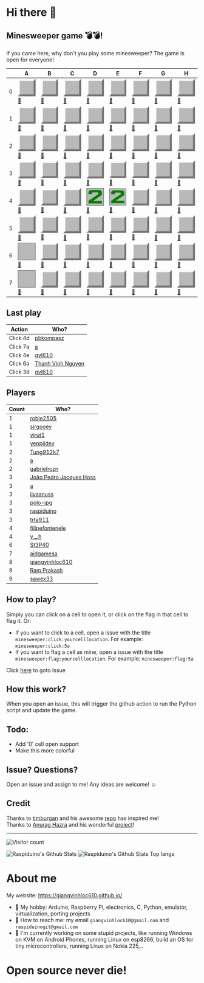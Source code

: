 
# Hi there 👋

## Minesweeper game 💣💣!
If you came here, why don't you play some minesweeper? The game is open for everyone!

|   | A | B | C | D | E | F | G | H |
| - | - | - | - | - | - | - | - | - |
| 0 |<a href='https://github.com/raspiduino/raspiduino/issues/new?title=minesweeper%3Aclick%3A0a&body=Just+click+%27Submit+new+issue%27.+Thanks+for+playing+my+game!'>![](https://raw.githubusercontent.com/raspiduino/raspiduino/main/images/facingDown.png)</a><a href='https://github.com/raspiduino/raspiduino/issues/new?title=minesweeper%3Aflag%3A0a&body=Just+click+%27Submit+new+issue%27.+Thanks+for+playing+my+game!'>🚩</a>|<a href='https://github.com/raspiduino/raspiduino/issues/new?title=minesweeper%3Aclick%3A0b&body=Just+click+%27Submit+new+issue%27.+Thanks+for+playing+my+game!'>![](https://raw.githubusercontent.com/raspiduino/raspiduino/main/images/facingDown.png)</a><a href='https://github.com/raspiduino/raspiduino/issues/new?title=minesweeper%3Aflag%3A0b&body=Just+click+%27Submit+new+issue%27.+Thanks+for+playing+my+game!'>🚩</a>|<a href='https://github.com/raspiduino/raspiduino/issues/new?title=minesweeper%3Aclick%3A0c&body=Just+click+%27Submit+new+issue%27.+Thanks+for+playing+my+game!'>![](https://raw.githubusercontent.com/raspiduino/raspiduino/main/images/facingDown.png)</a><a href='https://github.com/raspiduino/raspiduino/issues/new?title=minesweeper%3Aflag%3A0c&body=Just+click+%27Submit+new+issue%27.+Thanks+for+playing+my+game!'>🚩</a>|<a href='https://github.com/raspiduino/raspiduino/issues/new?title=minesweeper%3Aclick%3A0d&body=Just+click+%27Submit+new+issue%27.+Thanks+for+playing+my+game!'>![](https://raw.githubusercontent.com/raspiduino/raspiduino/main/images/facingDown.png)</a><a href='https://github.com/raspiduino/raspiduino/issues/new?title=minesweeper%3Aflag%3A0d&body=Just+click+%27Submit+new+issue%27.+Thanks+for+playing+my+game!'>🚩</a>|<a href='https://github.com/raspiduino/raspiduino/issues/new?title=minesweeper%3Aclick%3A0e&body=Just+click+%27Submit+new+issue%27.+Thanks+for+playing+my+game!'>![](https://raw.githubusercontent.com/raspiduino/raspiduino/main/images/facingDown.png)</a><a href='https://github.com/raspiduino/raspiduino/issues/new?title=minesweeper%3Aflag%3A0e&body=Just+click+%27Submit+new+issue%27.+Thanks+for+playing+my+game!'>🚩</a>|<a href='https://github.com/raspiduino/raspiduino/issues/new?title=minesweeper%3Aclick%3A0f&body=Just+click+%27Submit+new+issue%27.+Thanks+for+playing+my+game!'>![](https://raw.githubusercontent.com/raspiduino/raspiduino/main/images/facingDown.png)</a><a href='https://github.com/raspiduino/raspiduino/issues/new?title=minesweeper%3Aflag%3A0f&body=Just+click+%27Submit+new+issue%27.+Thanks+for+playing+my+game!'>🚩</a>|<a href='https://github.com/raspiduino/raspiduino/issues/new?title=minesweeper%3Aclick%3A0g&body=Just+click+%27Submit+new+issue%27.+Thanks+for+playing+my+game!'>![](https://raw.githubusercontent.com/raspiduino/raspiduino/main/images/facingDown.png)</a><a href='https://github.com/raspiduino/raspiduino/issues/new?title=minesweeper%3Aflag%3A0g&body=Just+click+%27Submit+new+issue%27.+Thanks+for+playing+my+game!'>🚩</a>|<a href='https://github.com/raspiduino/raspiduino/issues/new?title=minesweeper%3Aclick%3A0h&body=Just+click+%27Submit+new+issue%27.+Thanks+for+playing+my+game!'>![](https://raw.githubusercontent.com/raspiduino/raspiduino/main/images/facingDown.png)</a><a href='https://github.com/raspiduino/raspiduino/issues/new?title=minesweeper%3Aflag%3A0h&body=Just+click+%27Submit+new+issue%27.+Thanks+for+playing+my+game!'>🚩</a>|
| 1 |<a href='https://github.com/raspiduino/raspiduino/issues/new?title=minesweeper%3Aclick%3A1a&body=Just+click+%27Submit+new+issue%27.+Thanks+for+playing+my+game!'>![](https://raw.githubusercontent.com/raspiduino/raspiduino/main/images/facingDown.png)</a><a href='https://github.com/raspiduino/raspiduino/issues/new?title=minesweeper%3Aflag%3A1a&body=Just+click+%27Submit+new+issue%27.+Thanks+for+playing+my+game!'>🚩</a>|<a href='https://github.com/raspiduino/raspiduino/issues/new?title=minesweeper%3Aclick%3A1b&body=Just+click+%27Submit+new+issue%27.+Thanks+for+playing+my+game!'>![](https://raw.githubusercontent.com/raspiduino/raspiduino/main/images/facingDown.png)</a><a href='https://github.com/raspiduino/raspiduino/issues/new?title=minesweeper%3Aflag%3A1b&body=Just+click+%27Submit+new+issue%27.+Thanks+for+playing+my+game!'>🚩</a>|<a href='https://github.com/raspiduino/raspiduino/issues/new?title=minesweeper%3Aclick%3A1c&body=Just+click+%27Submit+new+issue%27.+Thanks+for+playing+my+game!'>![](https://raw.githubusercontent.com/raspiduino/raspiduino/main/images/facingDown.png)</a><a href='https://github.com/raspiduino/raspiduino/issues/new?title=minesweeper%3Aflag%3A1c&body=Just+click+%27Submit+new+issue%27.+Thanks+for+playing+my+game!'>🚩</a>|<a href='https://github.com/raspiduino/raspiduino/issues/new?title=minesweeper%3Aclick%3A1d&body=Just+click+%27Submit+new+issue%27.+Thanks+for+playing+my+game!'>![](https://raw.githubusercontent.com/raspiduino/raspiduino/main/images/facingDown.png)</a><a href='https://github.com/raspiduino/raspiduino/issues/new?title=minesweeper%3Aflag%3A1d&body=Just+click+%27Submit+new+issue%27.+Thanks+for+playing+my+game!'>🚩</a>|<a href='https://github.com/raspiduino/raspiduino/issues/new?title=minesweeper%3Aclick%3A1e&body=Just+click+%27Submit+new+issue%27.+Thanks+for+playing+my+game!'>![](https://raw.githubusercontent.com/raspiduino/raspiduino/main/images/facingDown.png)</a><a href='https://github.com/raspiduino/raspiduino/issues/new?title=minesweeper%3Aflag%3A1e&body=Just+click+%27Submit+new+issue%27.+Thanks+for+playing+my+game!'>🚩</a>|<a href='https://github.com/raspiduino/raspiduino/issues/new?title=minesweeper%3Aclick%3A1f&body=Just+click+%27Submit+new+issue%27.+Thanks+for+playing+my+game!'>![](https://raw.githubusercontent.com/raspiduino/raspiduino/main/images/facingDown.png)</a><a href='https://github.com/raspiduino/raspiduino/issues/new?title=minesweeper%3Aflag%3A1f&body=Just+click+%27Submit+new+issue%27.+Thanks+for+playing+my+game!'>🚩</a>|<a href='https://github.com/raspiduino/raspiduino/issues/new?title=minesweeper%3Aclick%3A1g&body=Just+click+%27Submit+new+issue%27.+Thanks+for+playing+my+game!'>![](https://raw.githubusercontent.com/raspiduino/raspiduino/main/images/facingDown.png)</a><a href='https://github.com/raspiduino/raspiduino/issues/new?title=minesweeper%3Aflag%3A1g&body=Just+click+%27Submit+new+issue%27.+Thanks+for+playing+my+game!'>🚩</a>|<a href='https://github.com/raspiduino/raspiduino/issues/new?title=minesweeper%3Aclick%3A1h&body=Just+click+%27Submit+new+issue%27.+Thanks+for+playing+my+game!'>![](https://raw.githubusercontent.com/raspiduino/raspiduino/main/images/facingDown.png)</a><a href='https://github.com/raspiduino/raspiduino/issues/new?title=minesweeper%3Aflag%3A1h&body=Just+click+%27Submit+new+issue%27.+Thanks+for+playing+my+game!'>🚩</a>|
| 2 |<a href='https://github.com/raspiduino/raspiduino/issues/new?title=minesweeper%3Aclick%3A2a&body=Just+click+%27Submit+new+issue%27.+Thanks+for+playing+my+game!'>![](https://raw.githubusercontent.com/raspiduino/raspiduino/main/images/facingDown.png)</a><a href='https://github.com/raspiduino/raspiduino/issues/new?title=minesweeper%3Aflag%3A2a&body=Just+click+%27Submit+new+issue%27.+Thanks+for+playing+my+game!'>🚩</a>|<a href='https://github.com/raspiduino/raspiduino/issues/new?title=minesweeper%3Aclick%3A2b&body=Just+click+%27Submit+new+issue%27.+Thanks+for+playing+my+game!'>![](https://raw.githubusercontent.com/raspiduino/raspiduino/main/images/facingDown.png)</a><a href='https://github.com/raspiduino/raspiduino/issues/new?title=minesweeper%3Aflag%3A2b&body=Just+click+%27Submit+new+issue%27.+Thanks+for+playing+my+game!'>🚩</a>|<a href='https://github.com/raspiduino/raspiduino/issues/new?title=minesweeper%3Aclick%3A2c&body=Just+click+%27Submit+new+issue%27.+Thanks+for+playing+my+game!'>![](https://raw.githubusercontent.com/raspiduino/raspiduino/main/images/facingDown.png)</a><a href='https://github.com/raspiduino/raspiduino/issues/new?title=minesweeper%3Aflag%3A2c&body=Just+click+%27Submit+new+issue%27.+Thanks+for+playing+my+game!'>🚩</a>|<a href='https://github.com/raspiduino/raspiduino/issues/new?title=minesweeper%3Aclick%3A2d&body=Just+click+%27Submit+new+issue%27.+Thanks+for+playing+my+game!'>![](https://raw.githubusercontent.com/raspiduino/raspiduino/main/images/facingDown.png)</a><a href='https://github.com/raspiduino/raspiduino/issues/new?title=minesweeper%3Aflag%3A2d&body=Just+click+%27Submit+new+issue%27.+Thanks+for+playing+my+game!'>🚩</a>|<a href='https://github.com/raspiduino/raspiduino/issues/new?title=minesweeper%3Aclick%3A2e&body=Just+click+%27Submit+new+issue%27.+Thanks+for+playing+my+game!'>![](https://raw.githubusercontent.com/raspiduino/raspiduino/main/images/facingDown.png)</a><a href='https://github.com/raspiduino/raspiduino/issues/new?title=minesweeper%3Aflag%3A2e&body=Just+click+%27Submit+new+issue%27.+Thanks+for+playing+my+game!'>🚩</a>|<a href='https://github.com/raspiduino/raspiduino/issues/new?title=minesweeper%3Aclick%3A2f&body=Just+click+%27Submit+new+issue%27.+Thanks+for+playing+my+game!'>![](https://raw.githubusercontent.com/raspiduino/raspiduino/main/images/facingDown.png)</a><a href='https://github.com/raspiduino/raspiduino/issues/new?title=minesweeper%3Aflag%3A2f&body=Just+click+%27Submit+new+issue%27.+Thanks+for+playing+my+game!'>🚩</a>|<a href='https://github.com/raspiduino/raspiduino/issues/new?title=minesweeper%3Aclick%3A2g&body=Just+click+%27Submit+new+issue%27.+Thanks+for+playing+my+game!'>![](https://raw.githubusercontent.com/raspiduino/raspiduino/main/images/facingDown.png)</a><a href='https://github.com/raspiduino/raspiduino/issues/new?title=minesweeper%3Aflag%3A2g&body=Just+click+%27Submit+new+issue%27.+Thanks+for+playing+my+game!'>🚩</a>|<a href='https://github.com/raspiduino/raspiduino/issues/new?title=minesweeper%3Aclick%3A2h&body=Just+click+%27Submit+new+issue%27.+Thanks+for+playing+my+game!'>![](https://raw.githubusercontent.com/raspiduino/raspiduino/main/images/facingDown.png)</a><a href='https://github.com/raspiduino/raspiduino/issues/new?title=minesweeper%3Aflag%3A2h&body=Just+click+%27Submit+new+issue%27.+Thanks+for+playing+my+game!'>🚩</a>|
| 3 |<a href='https://github.com/raspiduino/raspiduino/issues/new?title=minesweeper%3Aclick%3A3a&body=Just+click+%27Submit+new+issue%27.+Thanks+for+playing+my+game!'>![](https://raw.githubusercontent.com/raspiduino/raspiduino/main/images/facingDown.png)</a><a href='https://github.com/raspiduino/raspiduino/issues/new?title=minesweeper%3Aflag%3A3a&body=Just+click+%27Submit+new+issue%27.+Thanks+for+playing+my+game!'>🚩</a>|<a href='https://github.com/raspiduino/raspiduino/issues/new?title=minesweeper%3Aclick%3A3b&body=Just+click+%27Submit+new+issue%27.+Thanks+for+playing+my+game!'>![](https://raw.githubusercontent.com/raspiduino/raspiduino/main/images/facingDown.png)</a><a href='https://github.com/raspiduino/raspiduino/issues/new?title=minesweeper%3Aflag%3A3b&body=Just+click+%27Submit+new+issue%27.+Thanks+for+playing+my+game!'>🚩</a>|<a href='https://github.com/raspiduino/raspiduino/issues/new?title=minesweeper%3Aclick%3A3c&body=Just+click+%27Submit+new+issue%27.+Thanks+for+playing+my+game!'>![](https://raw.githubusercontent.com/raspiduino/raspiduino/main/images/facingDown.png)</a><a href='https://github.com/raspiduino/raspiduino/issues/new?title=minesweeper%3Aflag%3A3c&body=Just+click+%27Submit+new+issue%27.+Thanks+for+playing+my+game!'>🚩</a>|<a href='https://github.com/raspiduino/raspiduino/issues/new?title=minesweeper%3Aclick%3A3d&body=Just+click+%27Submit+new+issue%27.+Thanks+for+playing+my+game!'>![](https://raw.githubusercontent.com/raspiduino/raspiduino/main/images/facingDown.png)</a><a href='https://github.com/raspiduino/raspiduino/issues/new?title=minesweeper%3Aflag%3A3d&body=Just+click+%27Submit+new+issue%27.+Thanks+for+playing+my+game!'>🚩</a>|<a href='https://github.com/raspiduino/raspiduino/issues/new?title=minesweeper%3Aclick%3A3e&body=Just+click+%27Submit+new+issue%27.+Thanks+for+playing+my+game!'>![](https://raw.githubusercontent.com/raspiduino/raspiduino/main/images/facingDown.png)</a><a href='https://github.com/raspiduino/raspiduino/issues/new?title=minesweeper%3Aflag%3A3e&body=Just+click+%27Submit+new+issue%27.+Thanks+for+playing+my+game!'>🚩</a>|<a href='https://github.com/raspiduino/raspiduino/issues/new?title=minesweeper%3Aclick%3A3f&body=Just+click+%27Submit+new+issue%27.+Thanks+for+playing+my+game!'>![](https://raw.githubusercontent.com/raspiduino/raspiduino/main/images/facingDown.png)</a><a href='https://github.com/raspiduino/raspiduino/issues/new?title=minesweeper%3Aflag%3A3f&body=Just+click+%27Submit+new+issue%27.+Thanks+for+playing+my+game!'>🚩</a>|<a href='https://github.com/raspiduino/raspiduino/issues/new?title=minesweeper%3Aclick%3A3g&body=Just+click+%27Submit+new+issue%27.+Thanks+for+playing+my+game!'>![](https://raw.githubusercontent.com/raspiduino/raspiduino/main/images/facingDown.png)</a><a href='https://github.com/raspiduino/raspiduino/issues/new?title=minesweeper%3Aflag%3A3g&body=Just+click+%27Submit+new+issue%27.+Thanks+for+playing+my+game!'>🚩</a>|<a href='https://github.com/raspiduino/raspiduino/issues/new?title=minesweeper%3Aclick%3A3h&body=Just+click+%27Submit+new+issue%27.+Thanks+for+playing+my+game!'>![](https://raw.githubusercontent.com/raspiduino/raspiduino/main/images/facingDown.png)</a><a href='https://github.com/raspiduino/raspiduino/issues/new?title=minesweeper%3Aflag%3A3h&body=Just+click+%27Submit+new+issue%27.+Thanks+for+playing+my+game!'>🚩</a>|
| 4 |<a href='https://github.com/raspiduino/raspiduino/issues/new?title=minesweeper%3Aclick%3A4a&body=Just+click+%27Submit+new+issue%27.+Thanks+for+playing+my+game!'>![](https://raw.githubusercontent.com/raspiduino/raspiduino/main/images/facingDown.png)</a><a href='https://github.com/raspiduino/raspiduino/issues/new?title=minesweeper%3Aflag%3A4a&body=Just+click+%27Submit+new+issue%27.+Thanks+for+playing+my+game!'>🚩</a>|<a href='https://github.com/raspiduino/raspiduino/issues/new?title=minesweeper%3Aclick%3A4b&body=Just+click+%27Submit+new+issue%27.+Thanks+for+playing+my+game!'>![](https://raw.githubusercontent.com/raspiduino/raspiduino/main/images/facingDown.png)</a><a href='https://github.com/raspiduino/raspiduino/issues/new?title=minesweeper%3Aflag%3A4b&body=Just+click+%27Submit+new+issue%27.+Thanks+for+playing+my+game!'>🚩</a>|<a href='https://github.com/raspiduino/raspiduino/issues/new?title=minesweeper%3Aclick%3A4c&body=Just+click+%27Submit+new+issue%27.+Thanks+for+playing+my+game!'>![](https://raw.githubusercontent.com/raspiduino/raspiduino/main/images/facingDown.png)</a><a href='https://github.com/raspiduino/raspiduino/issues/new?title=minesweeper%3Aflag%3A4c&body=Just+click+%27Submit+new+issue%27.+Thanks+for+playing+my+game!'>🚩</a>|<a href='https://github.com/raspiduino/raspiduino/issues/new?title=minesweeper%3Aclick%3A4d&body=Just+click+%27Submit+new+issue%27.+Thanks+for+playing+my+game!'>![](https://raw.githubusercontent.com/raspiduino/raspiduino/main/images/2.png)</a><a href='https://github.com/raspiduino/raspiduino/issues/new?title=minesweeper%3Aflag%3A4d&body=Just+click+%27Submit+new+issue%27.+Thanks+for+playing+my+game!'>🚩</a>|<a href='https://github.com/raspiduino/raspiduino/issues/new?title=minesweeper%3Aclick%3A4e&body=Just+click+%27Submit+new+issue%27.+Thanks+for+playing+my+game!'>![](https://raw.githubusercontent.com/raspiduino/raspiduino/main/images/2.png)</a><a href='https://github.com/raspiduino/raspiduino/issues/new?title=minesweeper%3Aflag%3A4e&body=Just+click+%27Submit+new+issue%27.+Thanks+for+playing+my+game!'>🚩</a>|<a href='https://github.com/raspiduino/raspiduino/issues/new?title=minesweeper%3Aclick%3A4f&body=Just+click+%27Submit+new+issue%27.+Thanks+for+playing+my+game!'>![](https://raw.githubusercontent.com/raspiduino/raspiduino/main/images/facingDown.png)</a><a href='https://github.com/raspiduino/raspiduino/issues/new?title=minesweeper%3Aflag%3A4f&body=Just+click+%27Submit+new+issue%27.+Thanks+for+playing+my+game!'>🚩</a>|<a href='https://github.com/raspiduino/raspiduino/issues/new?title=minesweeper%3Aclick%3A4g&body=Just+click+%27Submit+new+issue%27.+Thanks+for+playing+my+game!'>![](https://raw.githubusercontent.com/raspiduino/raspiduino/main/images/facingDown.png)</a><a href='https://github.com/raspiduino/raspiduino/issues/new?title=minesweeper%3Aflag%3A4g&body=Just+click+%27Submit+new+issue%27.+Thanks+for+playing+my+game!'>🚩</a>|<a href='https://github.com/raspiduino/raspiduino/issues/new?title=minesweeper%3Aclick%3A4h&body=Just+click+%27Submit+new+issue%27.+Thanks+for+playing+my+game!'>![](https://raw.githubusercontent.com/raspiduino/raspiduino/main/images/facingDown.png)</a><a href='https://github.com/raspiduino/raspiduino/issues/new?title=minesweeper%3Aflag%3A4h&body=Just+click+%27Submit+new+issue%27.+Thanks+for+playing+my+game!'>🚩</a>|
| 5 |<a href='https://github.com/raspiduino/raspiduino/issues/new?title=minesweeper%3Aclick%3A5a&body=Just+click+%27Submit+new+issue%27.+Thanks+for+playing+my+game!'>![](https://raw.githubusercontent.com/raspiduino/raspiduino/main/images/facingDown.png)</a><a href='https://github.com/raspiduino/raspiduino/issues/new?title=minesweeper%3Aflag%3A5a&body=Just+click+%27Submit+new+issue%27.+Thanks+for+playing+my+game!'>🚩</a>|<a href='https://github.com/raspiduino/raspiduino/issues/new?title=minesweeper%3Aclick%3A5b&body=Just+click+%27Submit+new+issue%27.+Thanks+for+playing+my+game!'>![](https://raw.githubusercontent.com/raspiduino/raspiduino/main/images/facingDown.png)</a><a href='https://github.com/raspiduino/raspiduino/issues/new?title=minesweeper%3Aflag%3A5b&body=Just+click+%27Submit+new+issue%27.+Thanks+for+playing+my+game!'>🚩</a>|<a href='https://github.com/raspiduino/raspiduino/issues/new?title=minesweeper%3Aclick%3A5c&body=Just+click+%27Submit+new+issue%27.+Thanks+for+playing+my+game!'>![](https://raw.githubusercontent.com/raspiduino/raspiduino/main/images/facingDown.png)</a><a href='https://github.com/raspiduino/raspiduino/issues/new?title=minesweeper%3Aflag%3A5c&body=Just+click+%27Submit+new+issue%27.+Thanks+for+playing+my+game!'>🚩</a>|<a href='https://github.com/raspiduino/raspiduino/issues/new?title=minesweeper%3Aclick%3A5d&body=Just+click+%27Submit+new+issue%27.+Thanks+for+playing+my+game!'>![](https://raw.githubusercontent.com/raspiduino/raspiduino/main/images/facingDown.png)</a><a href='https://github.com/raspiduino/raspiduino/issues/new?title=minesweeper%3Aflag%3A5d&body=Just+click+%27Submit+new+issue%27.+Thanks+for+playing+my+game!'>🚩</a>|<a href='https://github.com/raspiduino/raspiduino/issues/new?title=minesweeper%3Aclick%3A5e&body=Just+click+%27Submit+new+issue%27.+Thanks+for+playing+my+game!'>![](https://raw.githubusercontent.com/raspiduino/raspiduino/main/images/facingDown.png)</a><a href='https://github.com/raspiduino/raspiduino/issues/new?title=minesweeper%3Aflag%3A5e&body=Just+click+%27Submit+new+issue%27.+Thanks+for+playing+my+game!'>🚩</a>|<a href='https://github.com/raspiduino/raspiduino/issues/new?title=minesweeper%3Aclick%3A5f&body=Just+click+%27Submit+new+issue%27.+Thanks+for+playing+my+game!'>![](https://raw.githubusercontent.com/raspiduino/raspiduino/main/images/facingDown.png)</a><a href='https://github.com/raspiduino/raspiduino/issues/new?title=minesweeper%3Aflag%3A5f&body=Just+click+%27Submit+new+issue%27.+Thanks+for+playing+my+game!'>🚩</a>|<a href='https://github.com/raspiduino/raspiduino/issues/new?title=minesweeper%3Aclick%3A5g&body=Just+click+%27Submit+new+issue%27.+Thanks+for+playing+my+game!'>![](https://raw.githubusercontent.com/raspiduino/raspiduino/main/images/facingDown.png)</a><a href='https://github.com/raspiduino/raspiduino/issues/new?title=minesweeper%3Aflag%3A5g&body=Just+click+%27Submit+new+issue%27.+Thanks+for+playing+my+game!'>🚩</a>|<a href='https://github.com/raspiduino/raspiduino/issues/new?title=minesweeper%3Aclick%3A5h&body=Just+click+%27Submit+new+issue%27.+Thanks+for+playing+my+game!'>![](https://raw.githubusercontent.com/raspiduino/raspiduino/main/images/facingDown.png)</a><a href='https://github.com/raspiduino/raspiduino/issues/new?title=minesweeper%3Aflag%3A5h&body=Just+click+%27Submit+new+issue%27.+Thanks+for+playing+my+game!'>🚩</a>|
| 6 |<a href='https://github.com/raspiduino/raspiduino/issues/new?title=minesweeper%3Aclick%3A6a&body=Just+click+%27Submit+new+issue%27.+Thanks+for+playing+my+game!'>![](https://raw.githubusercontent.com/raspiduino/raspiduino/main/images/0.png)</a><a href='https://github.com/raspiduino/raspiduino/issues/new?title=minesweeper%3Aflag%3A6a&body=Just+click+%27Submit+new+issue%27.+Thanks+for+playing+my+game!'>🚩</a>|<a href='https://github.com/raspiduino/raspiduino/issues/new?title=minesweeper%3Aclick%3A6b&body=Just+click+%27Submit+new+issue%27.+Thanks+for+playing+my+game!'>![](https://raw.githubusercontent.com/raspiduino/raspiduino/main/images/facingDown.png)</a><a href='https://github.com/raspiduino/raspiduino/issues/new?title=minesweeper%3Aflag%3A6b&body=Just+click+%27Submit+new+issue%27.+Thanks+for+playing+my+game!'>🚩</a>|<a href='https://github.com/raspiduino/raspiduino/issues/new?title=minesweeper%3Aclick%3A6c&body=Just+click+%27Submit+new+issue%27.+Thanks+for+playing+my+game!'>![](https://raw.githubusercontent.com/raspiduino/raspiduino/main/images/facingDown.png)</a><a href='https://github.com/raspiduino/raspiduino/issues/new?title=minesweeper%3Aflag%3A6c&body=Just+click+%27Submit+new+issue%27.+Thanks+for+playing+my+game!'>🚩</a>|<a href='https://github.com/raspiduino/raspiduino/issues/new?title=minesweeper%3Aclick%3A6d&body=Just+click+%27Submit+new+issue%27.+Thanks+for+playing+my+game!'>![](https://raw.githubusercontent.com/raspiduino/raspiduino/main/images/facingDown.png)</a><a href='https://github.com/raspiduino/raspiduino/issues/new?title=minesweeper%3Aflag%3A6d&body=Just+click+%27Submit+new+issue%27.+Thanks+for+playing+my+game!'>🚩</a>|<a href='https://github.com/raspiduino/raspiduino/issues/new?title=minesweeper%3Aclick%3A6e&body=Just+click+%27Submit+new+issue%27.+Thanks+for+playing+my+game!'>![](https://raw.githubusercontent.com/raspiduino/raspiduino/main/images/facingDown.png)</a><a href='https://github.com/raspiduino/raspiduino/issues/new?title=minesweeper%3Aflag%3A6e&body=Just+click+%27Submit+new+issue%27.+Thanks+for+playing+my+game!'>🚩</a>|<a href='https://github.com/raspiduino/raspiduino/issues/new?title=minesweeper%3Aclick%3A6f&body=Just+click+%27Submit+new+issue%27.+Thanks+for+playing+my+game!'>![](https://raw.githubusercontent.com/raspiduino/raspiduino/main/images/facingDown.png)</a><a href='https://github.com/raspiduino/raspiduino/issues/new?title=minesweeper%3Aflag%3A6f&body=Just+click+%27Submit+new+issue%27.+Thanks+for+playing+my+game!'>🚩</a>|<a href='https://github.com/raspiduino/raspiduino/issues/new?title=minesweeper%3Aclick%3A6g&body=Just+click+%27Submit+new+issue%27.+Thanks+for+playing+my+game!'>![](https://raw.githubusercontent.com/raspiduino/raspiduino/main/images/facingDown.png)</a><a href='https://github.com/raspiduino/raspiduino/issues/new?title=minesweeper%3Aflag%3A6g&body=Just+click+%27Submit+new+issue%27.+Thanks+for+playing+my+game!'>🚩</a>|<a href='https://github.com/raspiduino/raspiduino/issues/new?title=minesweeper%3Aclick%3A6h&body=Just+click+%27Submit+new+issue%27.+Thanks+for+playing+my+game!'>![](https://raw.githubusercontent.com/raspiduino/raspiduino/main/images/facingDown.png)</a><a href='https://github.com/raspiduino/raspiduino/issues/new?title=minesweeper%3Aflag%3A6h&body=Just+click+%27Submit+new+issue%27.+Thanks+for+playing+my+game!'>🚩</a>|
| 7 |<a href='https://github.com/raspiduino/raspiduino/issues/new?title=minesweeper%3Aclick%3A7a&body=Just+click+%27Submit+new+issue%27.+Thanks+for+playing+my+game!'>![](https://raw.githubusercontent.com/raspiduino/raspiduino/main/images/0.png)</a><a href='https://github.com/raspiduino/raspiduino/issues/new?title=minesweeper%3Aflag%3A7a&body=Just+click+%27Submit+new+issue%27.+Thanks+for+playing+my+game!'>🚩</a>|<a href='https://github.com/raspiduino/raspiduino/issues/new?title=minesweeper%3Aclick%3A7b&body=Just+click+%27Submit+new+issue%27.+Thanks+for+playing+my+game!'>![](https://raw.githubusercontent.com/raspiduino/raspiduino/main/images/facingDown.png)</a><a href='https://github.com/raspiduino/raspiduino/issues/new?title=minesweeper%3Aflag%3A7b&body=Just+click+%27Submit+new+issue%27.+Thanks+for+playing+my+game!'>🚩</a>|<a href='https://github.com/raspiduino/raspiduino/issues/new?title=minesweeper%3Aclick%3A7c&body=Just+click+%27Submit+new+issue%27.+Thanks+for+playing+my+game!'>![](https://raw.githubusercontent.com/raspiduino/raspiduino/main/images/facingDown.png)</a><a href='https://github.com/raspiduino/raspiduino/issues/new?title=minesweeper%3Aflag%3A7c&body=Just+click+%27Submit+new+issue%27.+Thanks+for+playing+my+game!'>🚩</a>|<a href='https://github.com/raspiduino/raspiduino/issues/new?title=minesweeper%3Aclick%3A7d&body=Just+click+%27Submit+new+issue%27.+Thanks+for+playing+my+game!'>![](https://raw.githubusercontent.com/raspiduino/raspiduino/main/images/facingDown.png)</a><a href='https://github.com/raspiduino/raspiduino/issues/new?title=minesweeper%3Aflag%3A7d&body=Just+click+%27Submit+new+issue%27.+Thanks+for+playing+my+game!'>🚩</a>|<a href='https://github.com/raspiduino/raspiduino/issues/new?title=minesweeper%3Aclick%3A7e&body=Just+click+%27Submit+new+issue%27.+Thanks+for+playing+my+game!'>![](https://raw.githubusercontent.com/raspiduino/raspiduino/main/images/facingDown.png)</a><a href='https://github.com/raspiduino/raspiduino/issues/new?title=minesweeper%3Aflag%3A7e&body=Just+click+%27Submit+new+issue%27.+Thanks+for+playing+my+game!'>🚩</a>|<a href='https://github.com/raspiduino/raspiduino/issues/new?title=minesweeper%3Aclick%3A7f&body=Just+click+%27Submit+new+issue%27.+Thanks+for+playing+my+game!'>![](https://raw.githubusercontent.com/raspiduino/raspiduino/main/images/facingDown.png)</a><a href='https://github.com/raspiduino/raspiduino/issues/new?title=minesweeper%3Aflag%3A7f&body=Just+click+%27Submit+new+issue%27.+Thanks+for+playing+my+game!'>🚩</a>|<a href='https://github.com/raspiduino/raspiduino/issues/new?title=minesweeper%3Aclick%3A7g&body=Just+click+%27Submit+new+issue%27.+Thanks+for+playing+my+game!'>![](https://raw.githubusercontent.com/raspiduino/raspiduino/main/images/facingDown.png)</a><a href='https://github.com/raspiduino/raspiduino/issues/new?title=minesweeper%3Aflag%3A7g&body=Just+click+%27Submit+new+issue%27.+Thanks+for+playing+my+game!'>🚩</a>|<a href='https://github.com/raspiduino/raspiduino/issues/new?title=minesweeper%3Aclick%3A7h&body=Just+click+%27Submit+new+issue%27.+Thanks+for+playing+my+game!'>![](https://raw.githubusercontent.com/raspiduino/raspiduino/main/images/facingDown.png)</a><a href='https://github.com/raspiduino/raspiduino/issues/new?title=minesweeper%3Aflag%3A7h&body=Just+click+%27Submit+new+issue%27.+Thanks+for+playing+my+game!'>🚩</a>|



## Last play
| Action | Who? |
| ------ | ---- |
| Click 4d | <a href='https://github.com/pbkompasz'>pbkompasz</a>
| Click 7a | <a href='https://github.com/1x6'>a</a>
| Click 4e | <a href='https://github.com/raspiduino'>gvl610</a>
| Click 6a | <a href='https://github.com/itsmevjnk'>Thanh Vinh Nguyen</a>
| Click 3d | <a href='https://github.com/raspiduino'>gvl610</a>

## Players
| Count | Who? |
| ----- | ---- |
| 1 | <a href='https://github.com/robje2505'>robje2505</a>|
| 1 | <a href='https://github.com/sirgooey'>sirgooey</a>|
| 1 | <a href='https://github.com/virut1'>virut1</a>|
| 1 | <a href='https://github.com/yeppiidev'>yeppiidev</a>|
| 2 | <a href='https://github.com/Tung912k7'>Tung912k7</a>|
| 2 | <a href='https://github.com/1x6'>a</a>|
| 2 | <a href='https://github.com/gabrielrozn'>gabrielrozn</a>|
| 3 | <a href='https://github.com/Jacquesjh'>João Pedro Jacques Hoss</a>|
| 3 | <a href='https://github.com/1x6'>a</a>|
| 3 | <a href='https://github.com/gitIVANgit'>iivaanuss </a>|
| 3 | <a href='https://github.com/polo-jpg'>polo-jpg</a>|
| 3 | <a href='https://github.com/raspiduino'>raspiduino</a>|
| 3 | <a href='https://github.com/trta911'>trta911</a>|
| 4 | <a href='https://github.com/filipefontenele'>filipefontenele</a>|
| 4 | <a href='https://github.com/Rhymakers'>y._.h</a>|
| 6 | <a href='https://github.com/80Stepko08'>St3P40</a>|
| 7 | <a href='https://github.com/aidgamesa'>aidgamesa</a>|
| 8 | <a href='https://github.com/raspiduino'>giangvinhloc610</a>|
| 9 | <a href='https://github.com/cosmoglint'>Ram Prakash</a>|
| 9 | <a href='https://github.com/sawex33'>sawex33</a>|

## How to play?
Simply you can click on a cell to open it, or click on the flag in that cell to flag it. Or:

- If you want to click to a cell, open a issue with the title ```minesweeper:click:yourcelllocation```. For example: ```minesweeper:click:5a```
- If you want to flag a cell as mine, open a issue with the title ```minesweeper:flag:yourcelllocation```. For example: ```minesweeper:flag:5a```

Click <a href="https://github.com/raspiduino/raspiduino/issues/new?title=minesweeper%3A&body=Please+fill+in+the+issue+title+to+play+the+game.+For+instructions+please+go+to+https%3A%2F%2Fgithub.com%2Fraspiduino.+Thanks+for+playing+my+game!">here</a> to goto Issue

## How this work?
When you open an issue, this will trigger the github action to run the Python script and update the game.

## Todo:
- Add '0' cell open support
- Make this more colorful

## Issue? Questions?
Open an issue and assign to me! Any ideas are welcome! ☺

## Credit
Thanks to <a href="https://github.com/timburgan">timburgan</a> and his awesome <a href="https://github.com/timburgan/timburgan">repo</a> has inspired me!
<br>Thanks to <a href="https://github.com/anuraghazra">Anurag Hazra</a> and his wonderful <a href="https://github.com/anuraghazra/github-readme-stats">project</a>!

***
![Visitor count](https://shields-io-visitor-counter.herokuapp.com/badge?page=raspiduino.raspiduino)

![Raspiduino's Github Stats](https://github-readme-stats.vercel.app/api?username=raspiduino&count_private=true&show_icons=true)
![Raspiduino's Github Stats Top langs](https://github-readme-stats.anuraghazra1.vercel.app/api/top-langs/?username=raspiduino&layout=compact&langs_count=10)

# About me
My website: https://giangvinhloc610.github.io/

- 🎈 My hobby: Arduino, Raspberry Pi, electronics, C, Python, emulator, virtualization, porting projects
- 📧 How to reach me: my email ```giangvinhloc610@gmail.com``` and  ```raspiduinogit@gmail.com```
- 🔭 I'm currently working on some stupid projects, like running Windows on KVM on Android Phones, running Linux on esp8266, build an OS for tiny microcontrollers, running Linux on Nokia 225,..

# Open source never die!

































































































































































































































































































































































































































































































































































































































































































































































































































































































































































































































































































































































































































































































































































































































































































































































































































































































































































































































































































































































































































































































































































































































































































































































































































































































































































































































































































































































































































































































































































































































































































































































































































































































































































































































































































































































































































































































































































































































































































































































